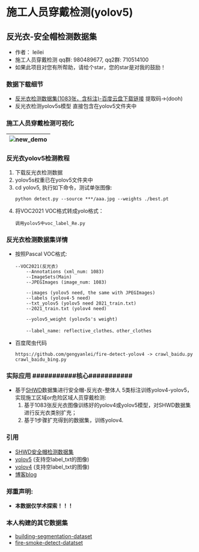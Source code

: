 # 施工人员穿戴检测(yolov5)
## 反光衣-安全帽检测数据集

* 作者： leilei
* 施工人员穿戴检测 qq群: 980489677, qq2群: 710514100
* 如果此项目对您有所帮助，请给个star，您的star是对我的鼓励！

### 数据下载细节
* [反光衣检测数据集(1083张，含标注)-百度云盘下载链接](https://pan.baidu.com/s/1_Ei9bYmUpa-8q-hXZk1u8w) 提取码->(dooh)
* 反光衣检测yolov5s模型 直接包含在yolov5文件夹中

### 施工人员穿戴检测可视化
|![new_demo](./result/re_pred.jpg)|
|----|

### 反光衣yolov5检测教程
1. 下载反光衣检测数据
2. yolov5s权重已在yolov5文件夹中
3. cd yolov5, 执行如下命令，测试单张图像:
    ```
    python detect.py --source ***/aaa.jpg --weights ./best.pt
    ```
4. 将VOC2021 VOC格式转成yolo格式：
    ```
    调用yolov5中voc_label_Re.py
    ```

### 反光衣检测数据集详情
* 按照Pascal VOC格式:
    ```
    --VOC2021(反光衣)
        --Annotations (xml_num: 1083)
        --ImageSets(Main)
        --JPEGImages (image_num: 1083)

        --images (yolov5 need, the same with JPEGImages)
        --labels (yolov4-5 need)
        --txt_yolov5 (yolov5 need 2021_train.txt)
        --2021_train.txt (yolov4 need)

        --yolov5_weight (yolov5s's weight)

        --label_name: reflective_clothes、other_clothes
    ```

* 百度爬虫代码
    ```
    https://github.com/gengyanlei/fire-detect-yolov4 -> crawl_baidu.py crawl_baidu_bing.py
    ```

### 实际应用 ###########核心###########
* 基于[SHWD](https://github.com/njvisionpower/Safety-Helmet-Wearing-Dataset)数据集进行安全帽-反光衣-整体人 5类标注训练yolov4-yolov5，实现施工区域or危险区域人员穿戴检测:
    1. 基于1083张反光衣图像训练好的yolov4或yolov5模型，对SHWD数据集进行反光衣类别扩充；
    2. 基于1步骤扩充得到的数据集，训练yolov4.

### 引用
* [SHWD安全帽检测数据集](https://github.com/njvisionpower/Safety-Helmet-Wearing-Dataset)
* [yolov5](https://github.com/ultralytics/yolov5) (支持空label_txt的图像)
* [yolov4](https://github.com/AlexeyAB/darknet) (支持空label_txt的图像)
* [博客blog](https://blog.csdn.net/LEILEI18A/article/details/108694753)

### 郑重声明:
* **本数据仅学术探索！！！**

### 本人构建的其它数据集
* [building-segmentation-dataset](https://github.com/gengyanlei/build_segmentation_dataset)
* [fire-smoke-detect-datatset](https://github.com/gengyanlei/fire-detect-yolov4)
